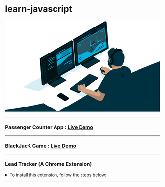 # learn-javascript

<p align='center'>
<img src="developer.gif">
</p>
<hr>

### Passenger Counter App : [Live Demo](https://chinmay29hub.github.io/learn-javascript/1.%20Build%20a%20Passenger%20Counter%20App/28.%20Congrats%20&%20recap/)

<hr>

### BlackJacK Game : [Live Demo](https://chinmay29hub.github.io/learn-javascript/3.%20Build%20a%20Blackjack%20game/54.%20Congrats%20&%20recap/)

<hr>

### Lead Tracker (A Chrome Extension)

<details>
    <summary>To install this extension, follow the steps below:</summary>

1. Download the zip file from the repository or [Click Here](https://github.com/chinmay29hub/learn-javascript/raw/5947dec48d062d77a71c8370efead8b002298277/lead_tracker.zip)
   
2. Extract the zip file.
3. Open the Chrome browser.
   
<br>
<p align='center'>
<img src="images/chrome_browser.png">
</p>
<br>

4. Type `chrome://extensions` in the address bar.
5. Enable the `Developer Mode` on the top right corner.

<br>
<p align='center'>
<img src="images/developer_mode.png">
</p>
<br>

6. Click on `Load Unpacked` and select the extracted folder.

<br>
<p align='center'>
<img src="images/load_extension.png">
</p>
<br>

7. The extension is now installed. You can see it in the extensions list.
   
8. If you are unable to see the extension, click on the `Details` button and then click on the `Extension options` button. And update the extension.

<br>
<p align='center'>
<img src="images/update.png">
</p>
<br>

9. The extension is now installed. You can see it in the extensions list.
    
<br>
<p align='center'>
<img src="images/try_extension.png">
</p>
<br>
  
10.  To remove the extension, click on the `Remove` button.


</details>
<hr>